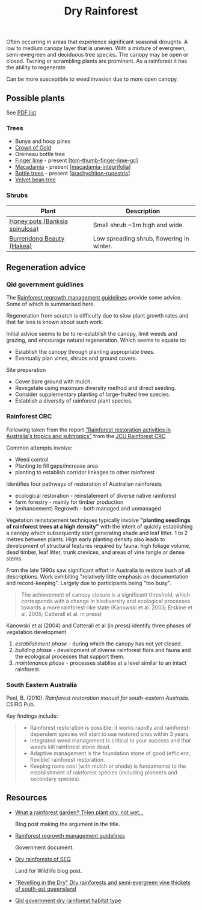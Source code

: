 ﻿---
tags: sense, landscape, garden
title: Dry Rainforest
type: note
---
Often occurring in areas that experience significant seasonal droughts. A low to medium canopy layer that is uneven. With a mixture of evergreen, semi-evergreen and deciduous tree species. The canopy may be open or closed. Twining or scrambling plants are prominent. As a rainforest it has the ability to regenerate.

Can be more susceptible to weed invasion due to more open canopy.

## Possible plants

See [PDF list](https://jerry-coleby-williams.net/wp-content/uploads/2014/03/dry-rainforest-species.pdf)

### Trees

- Bunya and hoop pines
- [Crown of Gold](https://en.wikipedia.org/wiki/Barklya)
- Oremeau bottle tree
- [Finger lime](https://en.wikipedia.org/wiki/Citrus_australasica) - present [[tom-thumb-finger-lime-gc]]
- [Macadamia](https://en.wikipedia.org/wiki/Macadamia) - present [[macadamia-integrifolia]]
- [Bottle trees](https://en.wikipedia.org/wiki/Brachychiton) - present [[brachychiton-rupestris]]
- [Velvet bean tree](https://bie.ala.org.au/species/https://id.biodiversity.org.au/node/apni/2886871)

### Shrubs 

| Plant | Description |
| --- | --- |
| [Honey pots (Banksia spinulosa)](https://gardeningwithangus.com.au/banksia-spinulosa-honey-pots-banksia/) | Small shrub ~1m high and wide.  | 
| [Burrendong Beauty (Hakea)](https://gardeningwithangus.com.au/hakea-burrendong-beauty-hakea/) | Low spreading shrub, flowering in winter. |

## Regeneration advice

### Qld government guidlines

The [Rainforest regrowth management guidelines](https://www.publications.qld.gov.au/dataset/423dafdb-be26-4aba-b225-1fab3495f7bf/resource/48792874-4ef2-4ecc-814d-565460ee7969/download/rainforest-regrowth-mgmt-guideline.pdf) provide some advice. Some of which is summarised here.

Regeneration from scratch is difficulty due to slow plant growth rates and that far less is known about such work.

Initial advice seems to be to re-establish the canopy, limit weeds and grazing, and encourage natural regeneration. Which seems to equate to:

- Establish the canopy through planting appropriate trees.
- Eventually plan vines, shrubs and ground covers.

Site preparation

- Cover bare ground with mulch. 
- Revegetate using maximum diversity method and direct seeding.
- Consider supplementary planting of large-fruited tree species.
- Establish a diversity of rainforest plant species. 

### Rainforest CRC

Following taken from the report ["Rainforest restoration activities in Australia's tropics and subtropics"](https://rainforest-crc.jcu.edu.au/publications/restoration_activities.pdf) from the [JCU Rainforest CRC](https://rainforest-crc.jcu.edu.au)

Common attempts involve:

- Weed control
- Planting to fill gaps/increase area
- planting to establish corridor linkages to other rainforest

Identifies four pathways of restoration of Australian rainforests

- ecological restoration - reinstatement of diverse native rainforest
- farm forestry - mainly for timber production
- (enhancement) Regrowth - both managed and unmanaged

Vegetation reinstatement techniques typically involve **"planting seedlings of rainforest trees at a high density"** with the intent of quickly establishing a canopy which subsequently start generating shade and leaf litter. 1 to 2 metres between plants. High early planting density also leads to development of structural features required by fauna: high foliage volume, dead timber, leaf litter, trunk crevices, and areas of vine tangle or dense stems.

From the late 1990s saw significant effort in Australia to restore bush of all descriptions. Work exhibiting "relatively little emphasis on documentation and record-keeping". Largely due to participants being "too busy".

> The achievement of canopy closure is a significant threshold, which corresponds with a change in biodiversity and ecological processes towards a more rainforest-like state (Kanowski et al.  2003; Erskine et al. 2005; Catterall et al. in press)

Kanowski et al (2004) and Catterall et al (in press) identify three phases of vegetation development

1. _establishment phase_ - during which the canopy has not yet closed.
2. _building phase_ - development of diverse rainforest flora and fauna and the ecological processes that support them.
3. _maintenance phase_ - processes stablise at a level similar to an intact rainforest.

### South Eastern Australia

Peel, B. (2010). *Rainforest restoration manual for south-eastern Australia*. CSIRO Pub.

Key findings include:

> - Rainforest restoration is possible; it works rapidly and rainforest-dependent species will start to use restored sites within 3 years. 
> - Integrated weed management is critical to your success and that weeds kill rainforest stone dead. 
> - Adaptive management is the foundation stone of good (efficient, flexible) rainforest restoration. 
> - Keeping roots cool (with mulch or shade) is fundamental to the establishment of rainforest species (including pioneers and secondary species).


## Resources

- [Wnat a rainforest garden? THen plant dry, not wet...](https://jerry-coleby-williams.net/2014/08/12/want-a-rainforest-garden-then-plant-dry-not-wet/)

    Blog post making the argument in the title.

- [Rainforest regrowth management guidelines](https://www.publications.qld.gov.au/dataset/423dafdb-be26-4aba-b225-1fab3495f7bf/resource/48792874-4ef2-4ecc-814d-565460ee7969/download/rainforest-regrowth-mgmt-guideline.pdf)

    Government document.

- [Dry rainforests of SEQ](https://www.lfwseq.org.au/dry-rainforests-seq/)

    Land for Wildlife blog post.

- ["Revelling in the Dry" Dry rainforests and semi-evergreen vine thickets of south-est queensland](https://www.lfwseq.org.au/wp-content/uploads/2017/06/SEVT-Fact-Sheet_HLW_2.pdf)

- [Qld government dry rainforest habitat type](https://www.qld.gov.au/environment/plants-animals/habitats/habitat/dry-rainforest)

[//begin]: # "Autogenerated link references for markdown compatibility"
[tom-thumb-finger-lime-gc]: individual-plants/tom-thumb-finger-lime-gc "Tom Thumb Finger Lime - Gatton Creek Frontage"
[macadamia-integrifolia]: plants/macadamia-integrifolia "Macadamia integrifolia (Queensland Nut)"
[brachychiton-rupestris]: plants/brachychiton-rupestris "Brachychiton rupestris (Queensland Bottle Tree)"
[//end]: # "Autogenerated link references"